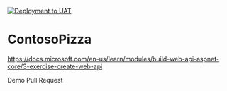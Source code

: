 [![Deployment to UAT](https://github.com/david-iaggbs/ContosoPizza/actions/workflows/deploy-uat.yml/badge.svg)](https://github.com/david-iaggbs/ContosoPizza/actions/workflows/deploy-uat.yml)

# ContosoPizza
 https://docs.microsoft.com/en-us/learn/modules/build-web-api-aspnet-core/3-exercise-create-web-api
 
 Demo Pull Request
